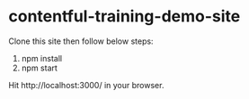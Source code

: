 # contentful-training-demo-site
Clone this site then follow below steps:

1. npm install
2. npm start

Hit http://localhost:3000/ in your browser.
